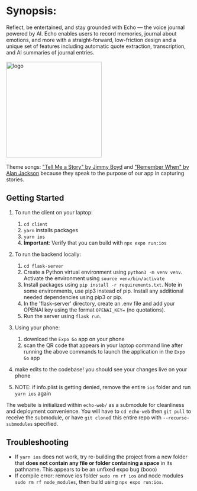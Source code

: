 # Synopsis:
Reflect, be entertained, and stay grounded with Echo — the voice journal powered by AI. Echo enables users to record memories, journal about emotions, and more with a straight-forward, low-friction design and a unique set of features including automatic quote extraction, transcription, and AI summaries of journal entries. 
<br><br>
<img width="258" alt="logo" src="https://github.com/StanfordCS194/Win24-Team16/assets/63484896/f709888c-da07-4293-a41a-c5905dd9705d">
<br><br>
Theme songs: ["Tell Me a Story" by Jimmy Boyd](https://www.youtube.com/watch?v=LjBWApYXSTg) and ["Remember When" by Alan Jackson](https://www.youtube.com/watch?v=TTA2buWlNyM) because they speak to the purpose of our app in capturing stories. 


## Getting Started

1. To run the client on your laptop:
   1. `cd client`
   2. `yarn` installs packages
   3. `yarn ios`
   4. **Important**: Verify that you can build with `npx expo run:ios`

2. To run the backend locally:
   1. `cd flask-server`
   2. Create a Python virtual environment using `python3 -m venv venv`. Activate the environment using `source venv/bin/activate`
   3. Install packages using `pip install -r requirements.txt`. Note in some environments, use pip3 instead of pip. Install any additional needed dependencies using pip3 or pip.
   4. In the 'flask-server' directory, create an .env file and add your OPENAI key using the format `OPENAI_KEY=` (no quotations).
   5. Run the server using `flask run`.

3. Using your phone:
   1. download the `Expo Go` app on your phone
   2. scan the QR code that appears in your laptop command line after running the above commands to launch the application in the `Expo Go` app

4. make edits to the codebase! you should see your changes live on your phone

5. NOTE: if info.plist is getting denied, remove the entire `ios` folder and run `yarn ios` again

The website is initialized within `echo-web/` as a submodule for cleanliness and deployment convenience. You will have to `cd echo-web` then `git pull` to receive the submodule, or have `git clone`d this entire repo with `--recurse-submodules` specified.

## Troubleshooting

- If `yarn ios` does not work, try re-building the project from a new folder that **does not contain any file or folder containing a space** in its pathname. This appears to be an unfixed expo bug (booo)
- If compile error: remove ios folder `sudo rm rf ios` and node modules `sudo rm rf node_modules`, then build using `npx expo run:ios`.

